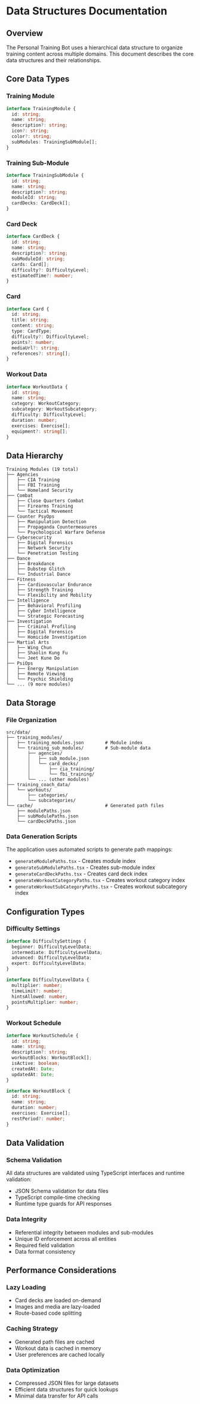 # Data Structures Documentation

## Overview

The Personal Training Bot uses a hierarchical data structure to organize training content across multiple domains. This document describes the core data structures and their relationships.

## Core Data Types

### Training Module
```typescript
interface TrainingModule {
  id: string;
  name: string;
  description?: string;
  icon?: string;
  color?: string;
  subModules: TrainingSubModule[];
}
```

### Training Sub-Module
```typescript
interface TrainingSubModule {
  id: string;
  name: string;
  description?: string;
  moduleId: string;
  cardDecks: CardDeck[];
}
```

### Card Deck
```typescript
interface CardDeck {
  id: string;
  name: string;
  description?: string;
  subModuleId: string;
  cards: Card[];
  difficulty?: DifficultyLevel;
  estimatedTime?: number;
}
```

### Card
```typescript
interface Card {
  id: string;
  title: string;
  content: string;
  type: CardType;
  difficulty?: DifficultyLevel;
  points?: number;
  mediaUrl?: string;
  references?: string[];
}
```

### Workout Data
```typescript
interface WorkoutData {
  id: string;
  name: string;
  category: WorkoutCategory;
  subcategory: WorkoutSubcategory;
  difficulty: DifficultyLevel;
  duration: number;
  exercises: Exercise[];
  equipment?: string[];
}
```

## Data Hierarchy

```
Training Modules (19 total)
├── Agencies
│   ├── CIA Training
│   ├── FBI Training
│   └── Homeland Security
├── Combat
│   ├── Close Quarters Combat
│   ├── Firearms Training
│   └── Tactical Movement
├── Counter PsyOps
│   ├── Manipulation Detection
│   ├── Propaganda Countermeasures
│   └── Psychological Warfare Defense
├── Cybersecurity
│   ├── Digital Forensics
│   ├── Network Security
│   └── Penetration Testing
├── Dance
│   ├── Breakdance
│   ├── Dubstep Glitch
│   └── Industrial Dance
├── Fitness
│   ├── Cardiovascular Endurance
│   ├── Strength Training
│   └── Flexibility and Mobility
├── Intelligence
│   ├── Behavioral Profiling
│   ├── Cyber Intelligence
│   └── Strategic Forecasting
├── Investigation
│   ├── Criminal Profiling
│   ├── Digital Forensics
│   └── Homicide Investigation
├── Martial Arts
│   ├── Wing Chun
│   ├── Shaolin Kung Fu
│   └── Jeet Kune Do
├── PsiOps
│   ├── Energy Manipulation
│   ├── Remote Viewing
│   └── Psychic Shielding
└── ... (9 more modules)
```

## Data Storage

### File Organization
```
src/data/
├── training_modules/
│   ├── training_modules.json        # Module index
│   └── training_sub_modules/        # Sub-module data
│       ├── agencies/
│       │   ├── sub_module.json
│       │   └── card_decks/
│       │       ├── cia_training/
│       │       └── fbi_training/
│       └── ... (other modules)
├── training_coach_data/
│   └── workouts/
│       ├── categories/
│       └── subcategories/
└── cache/                           # Generated path files
    ├── modulePaths.json
    ├── subModulePaths.json
    └── cardDeckPaths.json
```

### Data Generation Scripts
The application uses automated scripts to generate path mappings:
- `generateModulePaths.tsx` - Creates module index
- `generateSubModulePaths.tsx` - Creates sub-module index
- `generateCardDeckPaths.tsx` - Creates card deck index
- `generateWorkoutCategoryPaths.tsx` - Creates workout category index
- `generateWorkoutSubCategoryPaths.tsx` - Creates workout subcategory index

## Configuration Types

### Difficulty Settings
```typescript
interface DifficultySettings {
  beginner: DifficultyLevelData;
  intermediate: DifficultyLevelData;
  advanced: DifficultyLevelData;
  expert: DifficultyLevelData;
}

interface DifficultyLevelData {
  multiplier: number;
  timeLimit?: number;
  hintsAllowed: number;
  pointsMultiplier: number;
}
```

### Workout Schedule
```typescript
interface WorkoutSchedule {
  id: string;
  name: string;
  description?: string;
  workoutBlocks: WorkoutBlock[];
  isActive: boolean;
  createdAt: Date;
  updatedAt: Date;
}

interface WorkoutBlock {
  id: string;
  name: string;
  duration: number;
  exercises: Exercise[];
  restPeriod?: number;
}
```

## Data Validation

### Schema Validation
All data structures are validated using TypeScript interfaces and runtime validation:
- JSON Schema validation for data files
- TypeScript compile-time checking
- Runtime type guards for API responses

### Data Integrity
- Referential integrity between modules and sub-modules
- Unique ID enforcement across all entities
- Required field validation
- Data format consistency

## Performance Considerations

### Lazy Loading
- Card decks are loaded on-demand
- Images and media are lazy-loaded
- Route-based code splitting

### Caching Strategy
- Generated path files are cached
- Workout data is cached in memory
- User preferences are cached locally

### Data Optimization
- Compressed JSON files for large datasets
- Efficient data structures for quick lookups
- Minimal data transfer for API calls
